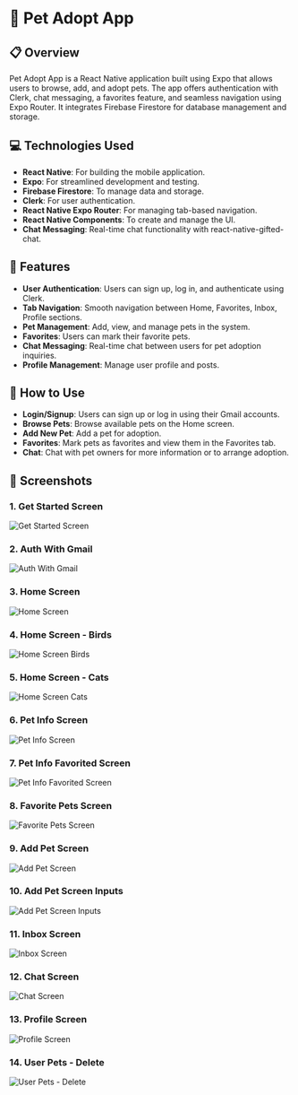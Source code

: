 # 🐾 Pet Adopt App

## 📋 Overview

Pet Adopt App is a React Native application built using Expo that allows users to browse, add, and adopt pets. The app offers authentication with Clerk, chat messaging, a favorites feature, and seamless navigation using Expo Router. It integrates Firebase Firestore for database management and storage.

## 💻 Technologies Used

- **React Native**: For building the mobile application.
- **Expo**: For streamlined development and testing.
- **Firebase Firestore**: To manage data and storage.
- **Clerk**: For user authentication.
- **React Native Expo Router**: For managing tab-based navigation.
- **React Native Components**: To create and manage the UI.
- **Chat Messaging**: Real-time chat functionality with react-native-gifted-chat.

## 🌟 Features

- **User Authentication**: Users can sign up, log in, and authenticate using Clerk.
- **Tab Navigation**: Smooth navigation between Home, Favorites, Inbox, Profile sections.
- **Pet Management**: Add, view, and manage pets in the system.
- **Favorites**: Users can mark their favorite pets.
- **Chat Messaging**: Real-time chat between users for pet adoption inquiries.
- **Profile Management**: Manage user profile and posts.

## 📱 How to Use

- **Login/Signup**: Users can sign up or log in using their Gmail accounts.
- **Browse Pets**: Browse available pets on the Home screen.
- **Add New Pet**: Add a pet for adoption.
- **Favorites**: Mark pets as favorites and view them in the Favorites tab.
- **Chat**: Chat with pet owners for more information or to arrange adoption.

## 📸 Screenshots

### 1. Get Started Screen

![Get Started Screen](./screenshots/01GetStartedScreen.jpg)

### 2. Auth With Gmail

![Auth With Gmail](./screenshots/02AuthWithGmail.jpg)

### 3. Home Screen

![Home Screen](./screenshots/03HomeScreen.jpg)

### 4. Home Screen - Birds

![Home Screen Birds](./screenshots/04HomeScreenBirds.jpg)

### 5. Home Screen - Cats

![Home Screen Cats](./screenshots/05HomeScreenCats.jpg)

### 6. Pet Info Screen

![Pet Info Screen](./screenshots/06PetInfoScreen.jpg)

### 7. Pet Info Favorited Screen

![Pet Info Favorited Screen](./screenshots/07PetInfoFavedScreen.jpg)

### 8. Favorite Pets Screen

![Favorite Pets Screen](./screenshots/08FavoritePetsScreen.jpg)

### 9. Add Pet Screen

![Add Pet Screen](./screenshots/09AddPetScreen.jpg)

### 10. Add Pet Screen Inputs

![Add Pet Screen Inputs](./screenshots/10AddPetScreenInputs.jpg)

### 11. Inbox Screen

![Inbox Screen](./screenshots/11InboxScreen.jpg)

### 12. Chat Screen

![Chat Screen](./screenshots/12ChatScreen.jpg)

### 13. Profile Screen

![Profile Screen](./screenshots/13ProfileScreen.jpg)

### 14. User Pets - Delete

![User Pets - Delete](./screenshots/14UserPets-Delete.jpg)
